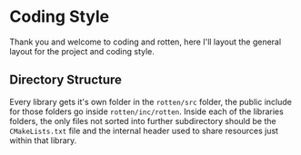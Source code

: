 # Coding Style

Thank you and welcome to coding and rotten, here I'll layout the general layout for the project and coding style.

## Directory Structure

Every library gets it's own folder in the `rotten/src` folder, the public include for those folders go inside `rotten/inc/rotten`. Inside each of the libraries folders, the only files not sorted into further subdirectory should be the `CMakeLists.txt` file and the internal header used to share resources just within that library.